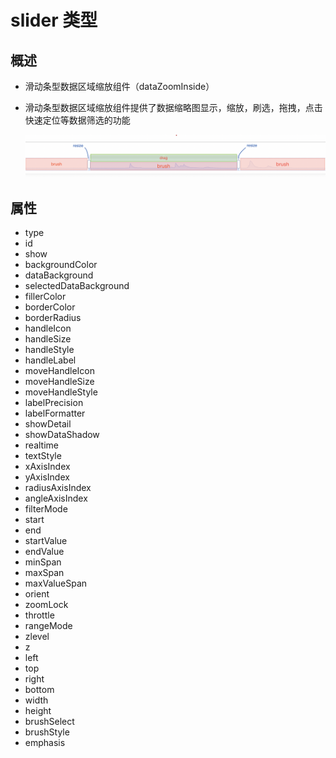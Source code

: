 # slider 类型

## 概述

+ 滑动条型数据区域缩放组件（dataZoomInside）

+ 滑动条型数据区域缩放组件提供了数据缩略图显示，缩放，刷选，拖拽，点击快速定位等数据筛选的功能

  ![alt text](images/slider.png)

## 属性

+ type
+ id
+ show
+ backgroundColor
+ dataBackground
+ selectedDataBackground
+ fillerColor
+  borderColor
+ borderRadius
+ handleIcon
+ handleSize
+ handleStyle
+  handleLabel
+ moveHandleIcon
+  moveHandleSize
+  moveHandleStyle
+  labelPrecision
+  labelFormatter
+  showDetail
+  showDataShadow
+  realtime
+ textStyle
+ xAxisIndex
+ yAxisIndex
+  radiusAxisIndex
+ angleAxisIndex
+ filterMode
+ start
+ end
+ startValue
+ endValue
+  minSpan
+ maxSpan
+ maxValueSpan
+  orient
+  zoomLock
+ throttle
+  rangeMode
+ zlevel
+ z
+ left
+ top
+ right
+ bottom
+ width
+ height
+ brushSelect
+ brushStyle
+ emphasis














